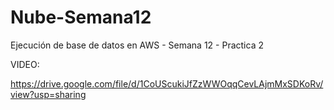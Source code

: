 # Nube-Semana12
 Ejecución de base de datos en AWS - Semana 12 - Practica 2

VIDEO:

 https://drive.google.com/file/d/1CoUScukiJfZzWWOqqCevLAjmMxSDKoRv/view?usp=sharing
